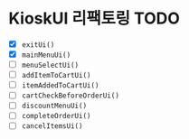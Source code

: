 # KioskUI 리팩토링 TODO

- [x] `exitUi()`
- [x] `mainMenuUi()`
- [ ] `menuSelectUi()`
- [ ] `addItemToCartUi()`
- [ ] `itemAddedToCartUi()`
- [ ] `cartCheckBeforeOrderUi()`
- [ ] `discountMenuUi()`
- [ ] `completeOrderUi()`
- [ ] `cancelItemsUi()`
